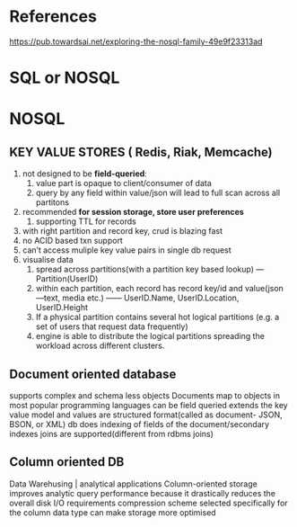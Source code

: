 # References
https://pub.towardsai.net/exploring-the-nosql-family-49e9f23313ad

# SQL or NOSQL

# NOSQL
## KEY VALUE STORES ( Redis, Riak, Memcache)
1. not designed to be **field-queried**:
   1. value part is opaque to client/consumer of data
   2. query by any field within value/json will lead to full scan across all partitons
2. recommended **for session storage, store user preferences**
   1. supporting  TTL for records
3. with right partition and record key, crud is blazing fast
4. no ACID based txn support
5. can’t access muliple key value pairs in single db request
6. visualise data
   1. spread across partitions(with a partition key based lookup) —Partition(UserID)
   2. within each partition, each record has record key/id and value(json —text, media etc.) —— UserID.Name, UserID.Location, UserID.Height
   3. If a physical partition contains several hot logical partitions (e.g. a set of users that request data frequently)
   4. engine is able to distribute the logical partitions spreading the workload across different clusters. 

## Document oriented database
supports complex and schema less objects 
Documents map to objects in most popular programming languages
can be field queried 
extends the key value model and values are structured format(called as document- JSON, BSON, or XML)
db does indexing of fields of the document/secondary indexes
joins are supported(different from rdbms joins)


## Column oriented DB
Data Warehusing |  analytical applications 
Column-oriented storage improves analytic query performance because it drastically reduces the overall disk I/O requirements
compression scheme selected specifically for the column data type can make storage more optimised

